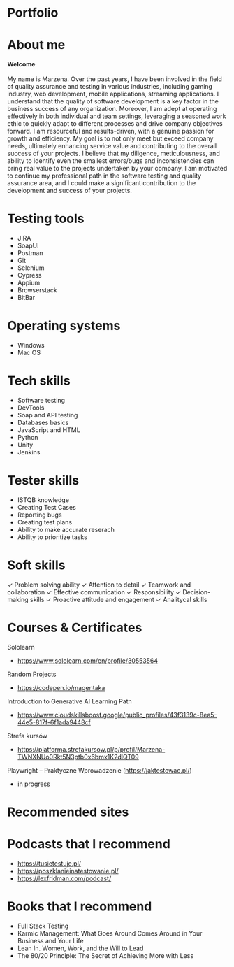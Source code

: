 # Portfolio
# About me 
<b> Welcome </b> <br><br>
My name is Marzena. Over the past years, I have been involved in the field of quality assurance
and testing in various industries, including  gaming industry, web development,
mobile applications, streaming applications. I understand that the quality of software
development is a key factor in the business success of any organization.
Moreover, I am adept at operating effectively in both individual and team
settings, leveraging a seasoned work ethic to quickly adapt to different
processes and drive company objectives forward. I am resourceful and
results-driven, with a genuine passion for growth and efficiency. My goal is
to not only meet but exceed company needs, ultimately enhancing service
value and contributing to the overall success of your projects.
I believe that my diligence, meticulousness, and ability to identify even the
smallest errors/bugs and inconsistencies can bring real value to the projects
undertaken by your company. I am motivated to continue my professional
path in the software testing and quality assurance area, and I could make a
significant contribution to the development and success of your projects.

# Testing tools
- JIRA
- SoapUI
- Postman
- Git
- Selenium
- Cypress
- Appium
- Browserstack
- BitBar

# Operating systems
- Windows
- Mac OS
  
# Tech skills
- Software testing
- DevTools
- Soap and API testing
- Databases basics
- JavaScript and HTML
- Python
- Unity
- Jenkins

# Tester skills
- ISTQB knowledge
- Creating Test Cases
- Reporting bugs
- Creating test plans
- Ability to make accurate reserach
- Ability to prioritize tasks

# Soft skills
✓ Problem solving ability
✓ Attention to detail
✓ Teamwork and collaboration
✓ Effective communication
✓ Responsibility
✓ Decision-making skills
✓ Proactive attitude and engagement
✓ Analitycal skills

# Courses & Certificates

  
  Sololearn
- https://www.sololearn.com/en/profile/30553564

Random Projects
- https://codepen.io/magentaka

Introduction to Generative AI Learning Path
- https://www.cloudskillsboost.google/public_profiles/43f3139c-8ea5-44e5-817f-6f1ada9448cf

Strefa kursów
- https://platforma.strefakursow.pl/p/profil/Marzena-TWNXNUo0Rkt5N3ptb0x6bmx1K2dlQT09

Playwright – Praktyczne Wprowadzenie (https://jaktestowac.pl/)
- in progress

# Recommended sites

# Podcasts that I recommend
- https://tusietestuje.pl/
- https://poszklanieinatestowanie.pl/
- https://lexfridman.com/podcast/

# Books that I recommend

- Full Stack Testing
- Karmic Management: What Goes Around Comes Around in Your Business and Your Life
- Lean In. Women, Work, and the Will to Lead
- The 80/20 Principle: The Secret of Achieving More with Less




